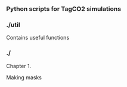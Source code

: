 ### Python scripts for TagCO2 simulations

### ./util
Contains useful functions

### ./
Chapter 1.

Making masks



